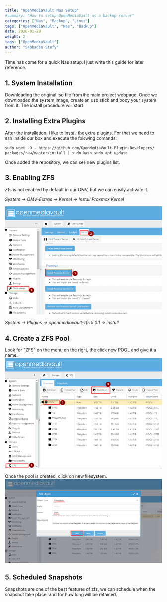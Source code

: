 ```yaml
---
title: "OpenMediaVault Nas Setup"
#summary: "How to setup OpenMediaVault as a backup server"
categories: ["Nas", "Backup", "Linux"]
tags: ["OpenMediaVault", "Nas", "Backup"]
date: 2020-01-20
weight: 2
tags: ["OpenMediaVault"]
author: "Sabbadin Stefy"
---
```


Time has come for a quick Nas setup. I just write this guide for later reference.

## 1. System Installation
Downloading the original iso file from the main project webpage. Once we downloaded the system image, create an usb stick and booy your system from it. The install procedure will start.

## 2. Installing Extra Plugins
After the installation, I like to install the extra plugins. For that we need to ssh inside our box and execute the folowing comands:

    sudo wget -O - https://github.com/OpenMediaVault-Plugin-Developers/ packages/raw/master/install | sudo bash sudo apt update

Once added the repository, we can see new plugins list.

## 3. Enabling ZFS
Zfs is not enabled by default in our OMV, but we can easily activate it.

*System -> OMV-Extras -> Kernel -> Install Proxmox Kernel*

![Proxmox-kernel](img/OMV-install-proxmox-kernel.png)

*System -> Plugins -> openmediavault-zfs 5.0.1 -> install*

## 4. Create a ZFS Pool
Look for "ZFS" on the menu on the right, the click new POOL and give it a name.
![add-filesystem](img/OMV-zfs-add-filesystem-object.png)

Once the pool is created, click on new filesystem.
![add-filesystem-name](img/OMV-zfs-add-filesystem-object-add-name.png)

## 5. Scheduled Snapshots
Snapshots are one of the best features of zfs, we can schedule when the snapshot take place, and for how long will be retained.

